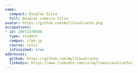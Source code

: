 ```yaml
---
name:
  compact: Douglas Silva
  full: Douglas Limeira Silva
avatar: https://github.com/WyllCavalcante.png
occupations:
- id: 20072370640
  type: student
  campus: ifpb-jp
  course: cstsi
  isFinished: true
addresses:
  github: https://github.com/WyllCavalcante
  linkedin: https://www.linkedin.com/in/wyllamyscavalcante/
---
```

